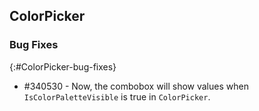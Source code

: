 ## ColorPicker

### Bug Fixes
{:#ColorPicker-bug-fixes}

* \#340530 - Now, the combobox will show values when `IsColorPaletteVisible` is true in `ColorPicker`.

